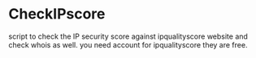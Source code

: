 # CheckIPscore
script to check the IP security score against ipqualityscore website and check whois as well. you need account for ipqualityscore they are free. 
